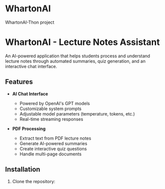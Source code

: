 # WhartonAI
WhartonAI-Thon project
# WhartonAI - Lecture Notes Assistant

An AI-powered application that helps students process and understand lecture notes through automated summaries, quiz generation, and an interactive chat interface.

## Features

- **AI Chat Interface**
  - Powered by OpenAI's GPT models
  - Customizable system prompts
  - Adjustable model parameters (temperature, tokens, etc.)
  - Real-time streaming responses

- **PDF Processing**
  - Extract text from PDF lecture notes
  - Generate AI-powered summaries
  - Create interactive quiz questions
  - Handle multi-page documents

## Installation

1. Clone the repository:
